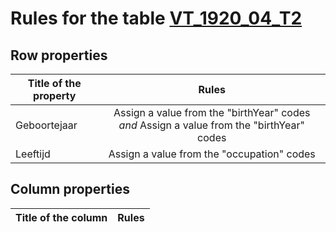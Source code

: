 # Rules for the table [VT_1920_04_T2](https://github.com/cgueret/DataDump/blob/master/xls-marked/VT_1920_04_T2_marked.xls?raw=true)
## Row properties
| Title of the property | Rules |
| --------------------- |:-----:|
| Geboortejaar | Assign a value from the "birthYear" codes *and* Assign a value from the "birthYear" codes |
| Leeftijd | Assign a value from the "occupation" codes |
## Column properties
| Title of the column | Rules |
| --------------------- |:-----:|
